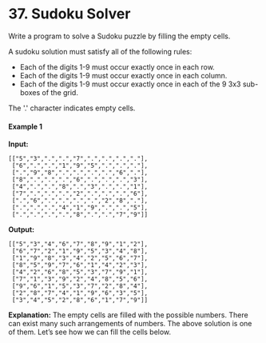 # 37. Sudoku Solver


Write a program to solve a Sudoku puzzle by filling the empty cells.

A sudoku solution must satisfy all of the following rules:

 - Each of the digits 1-9 must occur exactly once in each row.
 - Each of the digits 1-9 must occur exactly once in each column.
 - Each of the digits 1-9 must occur exactly once in each of the 9 3x3 sub-boxes of the grid.
 
The '.' character indicates empty cells.


#### Example 1

**Input:**
```
[["5","3",".",".","7",".",".",".","."],
 ["6",".",".","1","9","5",".",".","."],
 [".","9","8",".",".",".",".","6","."],
 ["8",".",".",".","6",".",".",".","3"],
 ["4",".",".","8",".","3",".",".","1"],
 ["7",".",".",".","2",".",".",".","6"],
 [".","6",".",".",".",".","2","8","."],
 [".",".",".","4","1","9",".",".","5"],
 [".",".",".",".","8",".",".","7","9"]]
 ```
**Output:** 
```
[["5","3","4","6","7","8","9","1","2"],
 ["6","7","2","1","9","5","3","4","8"],
 ["1","9","8","3","4","2","5","6","7"],
 ["8","5","9","7","6","1","4","2","3"],
 ["4","2","6","8","5","3","7","9","1"],
 ["7","1","3","9","2","4","8","5","6"],
 ["9","6","1","5","3","7","2","8","4"],
 ["2","8","7","4","1","9","6","3","5"],
 ["3","4","5","2","8","6","1","7","9"]]
 ```

**Explanation:**
 The empty cells are filled with the possible numbers. There can exist many such arrangements of numbers. The above solution is one of them. Let’s see how we can fill the cells below.
